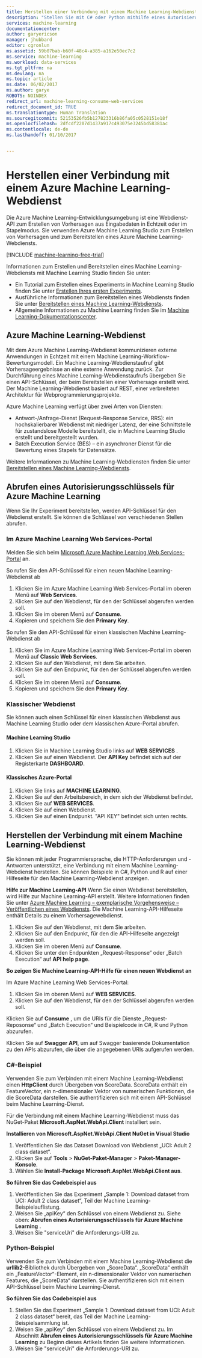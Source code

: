 ```yaml
---
title: Herstellen einer Verbindung mit einem Machine Learning-Webdienst | Microsoft Docs
description: "Stellen Sie mit C# oder Python mithilfe eines Autorisierungsschlüssels eine Verbindung mit einem Azure Machine Learning-Webdienst her."
services: machine-learning
documentationcenter: 
author: garyericson
manager: jhubbard
editor: cgronlun
ms.assetid: 59b07bab-b60f-48c4-a385-a162e50ec7c2
ms.service: machine-learning
ms.workload: data-services
ms.tgt_pltfrm: na
ms.devlang: na
ms.topic: article
ms.date: 06/02/2017
ms.author: garye
ROBOTS: NOINDEX
redirect_url: machine-learning-consume-web-services
redirect_document_id: TRUE
ms.translationtype: Human Translation
ms.sourcegitcommit: 52153526fb5b127823316b86fa05c0528151e18f
ms.openlocfilehash: 2dfcdf2207d1437a917c493075e3245bd58381ac
ms.contentlocale: de-de
ms.lasthandoff: 01/10/2017


---
```

# <a name="connect-to-an-azure-machine-learning-web-service"></a>Herstellen einer Verbindung mit einem Azure Machine Learning-Webdienst
Die Azure Machine Learning-Entwicklungsumgebung ist eine Webdienst-API zum Erstellen von Vorhersagen aus Eingabedaten in Echtzeit oder im Stapelmodus. Sie verwenden Azure Machine Learning Studio zum Erstellen von Vorhersagen und zum Bereitstellen eines Azure Machine Learning-Webdiensts.

[!INCLUDE [machine-learning-free-trial](../../includes/machine-learning-free-trial.md)]

Informationen zum Erstellen und Bereitstellen eines Machine Learning-Webdiensts mit Machine Learning Studio finden Sie unter:

* Ein Tutorial zum Erstellen eines Experiments in Machine Learning Studio finden Sie unter [Erstellen Ihres ersten Experiments](machine-learning-create-experiment.md).
* Ausführliche Informationen zum Bereitstellen eines Webdiensts finden Sie unter [Bereitstellen eines Machine Learning-Webdiensts](machine-learning-publish-a-machine-learning-web-service.md).
* Allgemeine Informationen zu Machine Learning finden Sie im [Machine Learning-Dokumentationscenter](https://azure.microsoft.com/documentation/services/machine-learning/).

## <a name="azure-machine-learning-web-service"></a>Azure Machine Learning-Webdienst
Mit dem Azure Machine Learning-Webdienst kommunizieren externe Anwendungen in Echtzeit mit einem Machine Learning-Workflow-Bewertungsmodell. Ein Machine Learning-Webdienstaufruf gibt Vorhersageergebnisse an eine externe Anwendung zurück. Zur Durchführung eines Machine Learning-Webdienstaufrufs übergeben Sie einen API-Schlüssel, der beim Bereitstellen einer Vorhersage erstellt wird. Der Machine Learning-Webdienst basiert auf REST, einer verbreiteten Architektur für Webprogrammierungsprojekte.

Azure Machine Learning verfügt über zwei Arten von Diensten:

* Antwort-/Anfrage-Dienst (Request-Response Service, RRS): ein hochskalierbarer Webdienst mit niedriger Latenz, der eine Schnittstelle für zustandslose Modelle bereitstellt, die in Machine Learning Studio erstellt und bereitgestellt wurden.
* Batch Execution Service (BES) – ein asynchroner Dienst für die Bewertung eines Stapels für Datensätze.

Weitere Informationen zu Machine Learning-Webdiensten finden Sie unter [Bereitstellen eines Machine Learning-Webdiensts](machine-learning-publish-a-machine-learning-web-service.md).

## <a name="get-an-azure-machine-learning-authorization-key"></a>Abrufen eines Autorisierungsschlüssels für Azure Machine Learning
Wenn Sie Ihr Experiment bereitstellen, werden API-Schlüssel für den Webdienst erstellt. Sie können die Schlüssel von verschiedenen Stellen abrufen.

### <a name="from-the-microsoft-azure-machine-learning-web-services-portal"></a>Im Azure Machine Learning Web Services-Portal
Melden Sie sich beim [Microsoft Azure Machine Learning Web Services-Portal](https://services.azureml.net) an.

So rufen Sie den API-Schlüssel für einen neuen Machine Learning-Webdienst ab

1. Klicken Sie im Azure Machine Learning Web Services-Portal im oberen Menü auf **Web Services**.
2. Klicken Sie auf den Webdienst, für den der Schlüssel abgerufen werden soll.
3. Klicken Sie im oberen Menü auf **Consume**.
4. Kopieren und speichern Sie den **Primary Key**.

So rufen Sie den API-Schlüssel für einen klassischen Machine Learning-Webdienst ab

1. Klicken Sie im Azure Machine Learning Web Services-Portal im oberen Menü auf **Classic Web Services**.
2. Klicken Sie auf den Webdienst, mit dem Sie arbeiten.
3. Klicken Sie auf den Endpunkt, für den der Schlüssel abgerufen werden soll.
4. Klicken Sie im oberen Menü auf **Consume**.
5. Kopieren und speichern Sie den **Primary Key**.

### <a name="classic-web-service"></a>Klassischer Webdienst
 Sie können auch einen Schlüssel für einen klassischen Webdienst aus Machine Learning Studio oder dem klassischen Azure-Portal abrufen.

#### <a name="machine-learning-studio"></a>Machine Learning Studio
1. Klicken Sie in Machine Learning Studio links auf **WEB SERVICES** .
2. Klicken Sie auf einen Webdienst. Der **API Key** befindet sich auf der Registerkarte **DASHBOARD**.

#### <a name="azure-classic-portal"></a>Klassisches Azure-Portal
1. Klicken Sie links auf **MACHINE LEARNING**.
2. Klicken Sie auf den Arbeitsbereich, in dem sich der Webdienst befindet.
3. Klicken Sie auf **WEB SERVICES**.
4. Klicken Sie auf einen Webdienst.
5. Klicken Sie auf einen Endpunkt. "API KEY" befindet sich unten rechts.

## <a id="connect"></a>Herstellen der Verbindung mit einem Machine Learning-Webdienst
Sie können mit jeder Programmiersprache, die HTTP-Anforderungen und -Antworten unterstützt, eine Verbindung mit einem Machine Learning-Webdienst herstellen. Sie können Beispiele in C#, Python und R auf einer Hilfeseite für den Machine Learning-Webdienst anzeigen.

**Hilfe zur Machine Learning-API** Wenn Sie einen Webdienst bereitstellen, wird Hilfe zur Machine Learning-API erstellt. Weitere Informationen finden Sie unter [Azure Machine Learning – exemplarische Vorgehensweise – Veröffentlichen eines Webdiensts](machine-learning-walkthrough-5-publish-web-service.md).
Die Machine Learning-API-Hilfeseite enthält Details zu einem Vorhersagewebdienst.

1. Klicken Sie auf den Webdienst, mit dem Sie arbeiten.
2. Klicken Sie auf den Endpunkt, für den die API-Hilfeseite angezeigt werden soll.
3. Klicken Sie im oberen Menü auf **Consume**.
4. Klicken Sie unter den Endpunkten „Request-Response“ oder „Batch Execution“ auf **API help page**.

**So zeigen Sie Machine Learning-API-Hilfe für einen neuen Webdienst an**

Im Azure Machine Learning Web Services-Portal:

1. Klicken Sie im oberen Menü auf **WEB SERVICES**.
2. Klicken Sie auf den Webdienst, für den der Schlüssel abgerufen werden soll.

Klicken Sie auf **Consume** , um die URIs für die Dienste „Request-Reposonse“ und „Batch Execution“ und Beispielcode in C#, R und Python abzurufen.

Klicken Sie auf **Swagger API**, um auf Swagger basierende Dokumentation zu den APIs abzurufen, die über die angegebenen URIs aufgerufen werden.

### <a name="c-sample"></a>C#-Beispiel
Verwenden Sie zum Verbinden mit einem Machine Learning-Webdienst einen **HttpClient** durch Übergeben von ScoreData. ScoreData enthält ein FeatureVector, ein n-dimensionaler Vektor von numerischen Funktionen, die die ScoreData darstellen. Sie authentifizieren sich mit einem API-Schlüssel beim Machine Learning-Dienst.

Für die Verbindung mit einem Machine Learning-Webdienst muss das NuGet-Paket **Microsoft.AspNet.WebApi.Client** installiert sein.

**Installieren von Microsoft.AspNet.WebApi.Client NuGet in Visual Studio**

1. Veröffentlichen Sie das Dataset Download von Webdienst „UCI:  Adult 2 class dataset“.
2. Klicken Sie auf **Tools** > **NuGet-Paket-Manager** > **Paket-Manager-Konsole**.
3. Wählen Sie **Install-Package Microsoft.AspNet.WebApi.Client aus**.

**So führen Sie das Codebeispiel aus**

1. Veröffentlichen Sie das Experiment „Sample 1: Download dataset from UCI: Adult 2 class dataset“, Teil der Machine Learning-Beispielauflistung.
2. Weisen Sie „apiKey“ den Schlüssel von einem Webdienst zu. Siehe oben: **Abrufen eines Autorisierungsschlüssels für Azure Machine Learning** .
3. Weisen Sie "serviceUri" die Anforderungs-URI zu.

### <a name="python-sample"></a>Python-Beispiel
Verwenden Sie zum Verbinden mit einem Machine Learning-Webdienst die **urllib2**-Bibliothek durch Übergeben von „ScoreData“. „ScoreData“ enthält ein „FeatureVector“-Element, ein n-dimensionaler Vektor von numerischen Features, die „ScoreData“ darstellen. Sie authentifizieren sich mit einem API-Schlüssel beim Machine Learning-Dienst.

**So führen Sie das Codebeispiel aus**

1. Stellen Sie das Experiment „Sample 1: Download dataset from UCI: Adult 2 class dataset“ bereit, das Teil der Machine Learning-Beispielsammlung ist.
2. Weisen Sie „apiKey“ den Schlüssel von einem Webdienst zu. Im Abschnitt **Abrufen eines Autorisierungsschlüssels für Azure Machine Learning** zu Beginn dieses Artikels finden Sie weitere Informationen.
3. Weisen Sie "serviceUri" die Anforderungs-URI zu.


